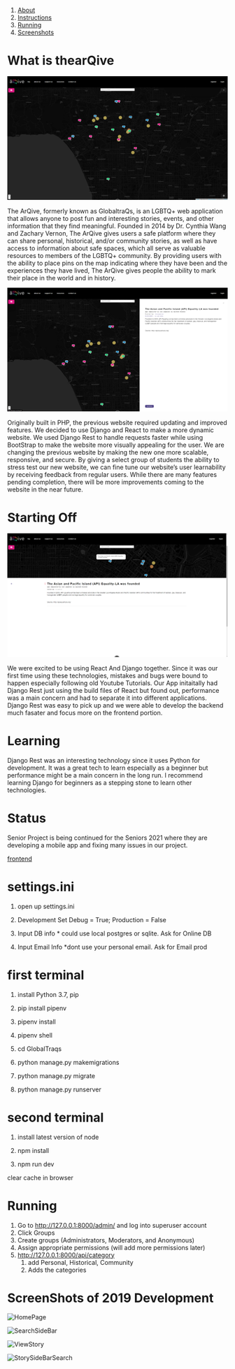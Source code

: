 1. [About](https://github.com/jwest115/GlobaltraQs/blob/master/README.md#about)
1. [Instructions](https://github.com/jwest115/GlobaltraQs/blob/master/README.md#globaltraqs) 
1. [Running](https://github.com/jwest115/GlobaltraQs/blob/master/README.md#running)
1. [Screenshots](https://github.com/jwest115/GlobaltraQs/blob/master/README.md#screenshots)



# What is thearQive 

![thearqive](https://github.com/jwest115/GlobaltraQs/blob/master/GlobalTraqs/media/media/arqive_1.png)

The ArQive, formerly known as GlobaltraQs, is an LGBTQ+ web application that allows anyone to post fun and interesting stories, events, and other information that they find meaningful. Founded in 2014 by Dr. Cynthia Wang and Zachary Vernon, The ArQive gives users a safe platform where they can share personal, historical, and/or community stories, as well as have access to information about safe spaces, which all serve as valuable resources to members of the LGBTQ+ community. By providing users with the ability to place pins on the map indicating where they have been and the experiences they have lived, The ArQive gives people the ability to mark their place in the world and in history.

![arqive2](https://github.com/jwest115/GlobaltraQs/blob/master/GlobalTraqs/media/media/arqive_2.png)

Originally built in PHP, the previous website required updating and improved features. We decided to use Django and React to make a more dynamic website. We used Django Rest to handle requests faster while using BootStrap to make the website more visually appealing for the user. We are changing the previous website by making the new one more scalable, responsive, and secure. By giving a select group of students the ability to stress test our new website, we can fine tune our website’s user learnability by receiving feedback from regular users. While there are many features pending completion, there will be more improvements coming to the website in the near future.

# Starting Off

![arqovies](https://github.com/jwest115/GlobaltraQs/blob/master/GlobalTraqs/media/media/arqive_3.png)

We were excited to be using React And Django together. Since it was our first time using these technologies, mistakes and bugs were bound to happen especially following old Youtube Tutorials. Our App initaitally had Django Rest just using the build files of React but found out, performance  was a main concern and had to separate it into different applications. Django Rest was easy to pick up and we were able to develop the  backend much fasater and focus more on the frontend portion.

# Learning

Django Rest was an interesting technology since it uses Python for development. It was a great tech to learn especially as a beginner but performance might be a main concern in the long run. I recommend learning Django for beginners as a stepping stone to learn other technologies.

# Status 

Senior Project is being continued for the Seniors 2021 where they are developing a mobile app and fixing many issues in our project.

[frontend](https://github.com/redxzeta/gloaltraqs-frontend)


# settings.ini

1. open up settings.ini

1. Development Set Debug = True; Production = False

1. Input DB info * could use local postgres or sqlite. Ask for Online DB

1. Input Email Info *dont use your personal email. Ask for Email prod

# first terminal

1. install Python 3.7, pip 

1. pip install pipenv

1. pipenv install

1. pipenv shell

1. cd GlobalTraqs

1. python manage.py makemigrations

1. python manage.py migrate

1. python manage.py runserver

# second terminal

1. install latest version of node

1. npm install

1. npm run dev

clear cache in browser

# Running

1. Go to http://127.0.0.1:8000/admin/ and log into superuser account
1. Click Groups
1. Create groups (Administrators, Moderators, and Anonymous)
1. Assign appropriate permissions (will add more permissions later)
1. http://127.0.0.1:8000/api/category 
    1. add Personal, Historical, Community 
    1. Adds the categories

# ScreenShots of 2019 Development

![HomePage](GlobalTraqs/media/media/Home.png)

![SearchSideBar](GlobalTraqs/media/media/Home_SideBar_Search.png)

![ViewStory](GlobalTraqs/media/media/ViewStory.png)

![StorySideBarSearch](GlobalTraqs/media/media/home_sidebar.png)

